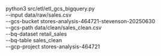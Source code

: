 python3 src/etl/etl_gcs_bigquery.py \
  --input data/raw/sales.csv \
  --gcs-bucket stores-analysis-464721-stevenson-20250630 \
  --gcs-path data/clean/sales_clean.csv \
  --bq-dataset retail_sales \
  --bq-table sales_clean \
  --gcp-project stores-analysis-464721